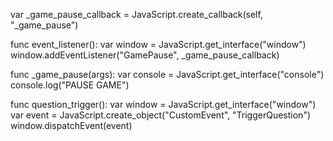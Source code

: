 var _game_pause_callback = JavaScript.create_callback(self, "_game_pause")

func event_listener():
	var window = JavaScript.get_interface("window")
	window.addEventListener("GamePause", _game_pause_callback)

func _game_pause(args):
	var console = JavaScript.get_interface("console")
	console.log("PAUSE GAME")
	
func question_trigger():
	var window = JavaScript.get_interface("window")
	var event = JavaScript.create_object("CustomEvent", "TriggerQuestion")
	window.dispatchEvent(event)
